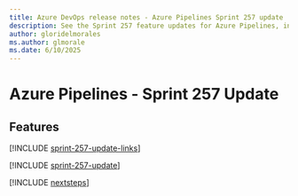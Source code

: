```yaml
---
title: Azure DevOps release notes - Azure Pipelines Sprint 257 update
description: See the Sprint 257 feature updates for Azure Pipelines, including next steps.
author: gloridelmorales
ms.author: glmorale
ms.date: 6/10/2025
---
```


# Azure Pipelines - Sprint 257 Update

## Features

[!INCLUDE [sprint-257-update-links](../includes/pipelines/sprint-257-update-links.md)]

[!INCLUDE [sprint-257-update](../includes/pipelines/sprint-257-update.md)]

[!INCLUDE [nextsteps](../includes/nextsteps.md)]